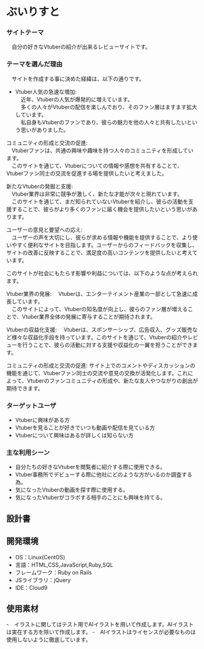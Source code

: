 #  ぶいりすと

### サイトテーマ
　自分の好きなVtuberの紹介が出来るレビューサイトです。


### テーマを選んだ理由
　サイトを作成する事に決めた経緯は、以下の通りです。


  - Vtuber人気の急速な増加: <br>
  　近年、Vtuberの人気が爆発的に増えています。<br>
  　多くの人々がVtuberの配信を楽しんでおり、そのファン層はますます拡大しています。<br>
  　私自身もVtuberのファンであり、彼らの魅力を他の人々と共有したいという思いがありました。<br>

  コミュニティの形成と交流の促進: <br>
  　Vtuberファンは、共通の興味や趣味を持つ人々のコミュニティを形成しています。<br>
  　このサイトを通じて、Vtuberについての情報や感想を共有することで、Vtuberファン同士の交流を促進する場を提供したいと考えました。<br>

  新たなVtuberの発掘と支援: <br>
  　Vtuber業界は非常に競争が激しく、新たな才能が次々と現れています。<br>
  　このサイトを通じて、まだ知られていないVtuberを紹介し、彼らの活動を支援することで、彼らがより多くのファンに届く機会を提供したいという思いがあります。

  ユーザーの意見と要望への応え:<br>
  　ユーザーの声を大切にし、彼らが求める情報や機能を提供することで、より使いやすく便利なサイトを目指します。ユーザーからのフィードバックを収集し、サイトの改善に反映することで、満足度の高いコンテンツを提供したいと考えています。


  このサイトが社会にもたらす影響や利益については、以下のような点が考えられます。


  Vtuber業界の発展:
  　Vtuberは、エンターテイメント産業の一部として急速に成長しています。<br>
  　このサイトによって、Vtuberの知名度が向上し、彼らのファン層が増えることで、Vtuber業界全体の発展に寄与することが期待されます。

  Vtuberの収益化支援:
  　Vtuberは、スポンサーシップ、広告収入、グッズ販売など様々な収益化手段を持っています。このサイトを通じて、Vtuberの紹介やレビューを行うことで、彼らの活動に対する支援や収益化の一翼を担うことができます。

  コミュニティの形成と交流の促進:
  サイト上でのコメントやディスカッションの機能を通じて、Vtuberファン同士の交流や意見の交換が活発化します。これによって、Vtuberのファンコミュニティの形成や、新たな友人やつながりの創出が期待できます。


### ターゲットユーザ

- Vtuberに興味がある方
- Vtuberを見ることが好きでいつも動画や配信を見ている方
- Vtuberについて興味はあるが詳しくは知らない方

### 主な利用シーン
- 自分たちの好きなVtuberを閲覧者に紹介する際に使用できる。
- Vtuber事務所でデビューする際に他社にどのような方がいるのか調査する為。
- 気になったVtuberの動画を探す際に使用する。
- 気になったVtuberがコラボする相手のことにも興味を持てる。

## 設計書


## 開発環境
- OS：Linux(CentOS)
- 言語：HTML,CSS,JavaScript,Ruby,SQL
- フレームワーク：Ruby on Rails
- JSライブラリ：jQuery
- IDE：Cloud9

## 使用素材
-　イラストに関してはテスト用でAIイラストを用いて作成します。AIイラストは実在する方を除いて作成します。
-　AIイラストはライセンスが必要なものは使用しないように徹底しています。

